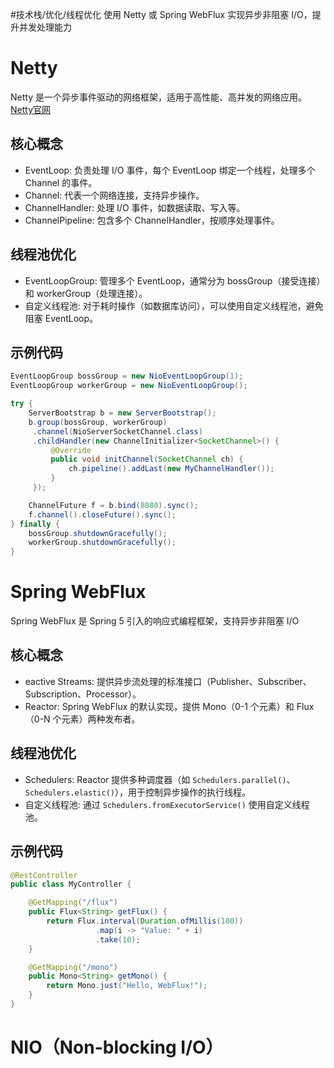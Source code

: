 #技术栈/优化/线程优化
使用 Netty 或 Spring WebFlux 实现异步非阻塞 I/O，提升并发处理能力
# Netty
Netty 是一个异步事件驱动的网络框架，适用于高性能、高并发的网络应用。
[Netty官网](https://netty.io/)

## 核心概念
- EventLoop: 负责处理 I/O 事件，每个 EventLoop 绑定一个线程，处理多个 Channel 的事件。
- Channel: 代表一个网络连接，支持异步操作。
- ChannelHandler: 处理 I/O 事件，如数据读取、写入等。
- ChannelPipeline: 包含多个 ChannelHandler，按顺序处理事件。

## 线程池优化
- EventLoopGroup: 管理多个 EventLoop，通常分为 bossGroup（接受连接）和 workerGroup（处理连接）。
- 自定义线程池: 对于耗时操作（如数据库访问），可以使用自定义线程池，避免阻塞 EventLoop。

## 示例代码
```java
EventLoopGroup bossGroup = new NioEventLoopGroup(1);
EventLoopGroup workerGroup = new NioEventLoopGroup();

try {
    ServerBootstrap b = new ServerBootstrap();
    b.group(bossGroup, workerGroup)
     .channel(NioServerSocketChannel.class)
     .childHandler(new ChannelInitializer<SocketChannel>() {
         @Override
         public void initChannel(SocketChannel ch) {
             ch.pipeline().addLast(new MyChannelHandler());
         }
     });

    ChannelFuture f = b.bind(8080).sync();
    f.channel().closeFuture().sync();
} finally {
    bossGroup.shutdownGracefully();
    workerGroup.shutdownGracefully();
}
```

# Spring WebFlux
Spring WebFlux 是 Spring 5 引入的响应式编程框架，支持异步非阻塞 I/O

## 核心概念
- eactive Streams: 提供异步流处理的标准接口（Publisher、Subscriber、Subscription、Processor）。
- Reactor: Spring WebFlux 的默认实现，提供 Mono（0-1 个元素）和 Flux（0-N 个元素）两种发布者。

## 线程池优化
- Schedulers: Reactor 提供多种调度器（如 `Schedulers.parallel()`、`Schedulers.elastic()`），用于控制异步操作的执行线程。
- 自定义线程池: 通过 `Schedulers.fromExecutorService()` 使用自定义线程池。

## 示例代码
```java
@RestController
public class MyController {

    @GetMapping("/flux")
    public Flux<String> getFlux() {
        return Flux.interval(Duration.ofMillis(100))
                   .map(i -> "Value: " + i)
                   .take(10);
    }

    @GetMapping("/mono")
    public Mono<String> getMono() {
        return Mono.just("Hello, WebFlux!");
    }
}
```

# NIO（Non-blocking I/O）